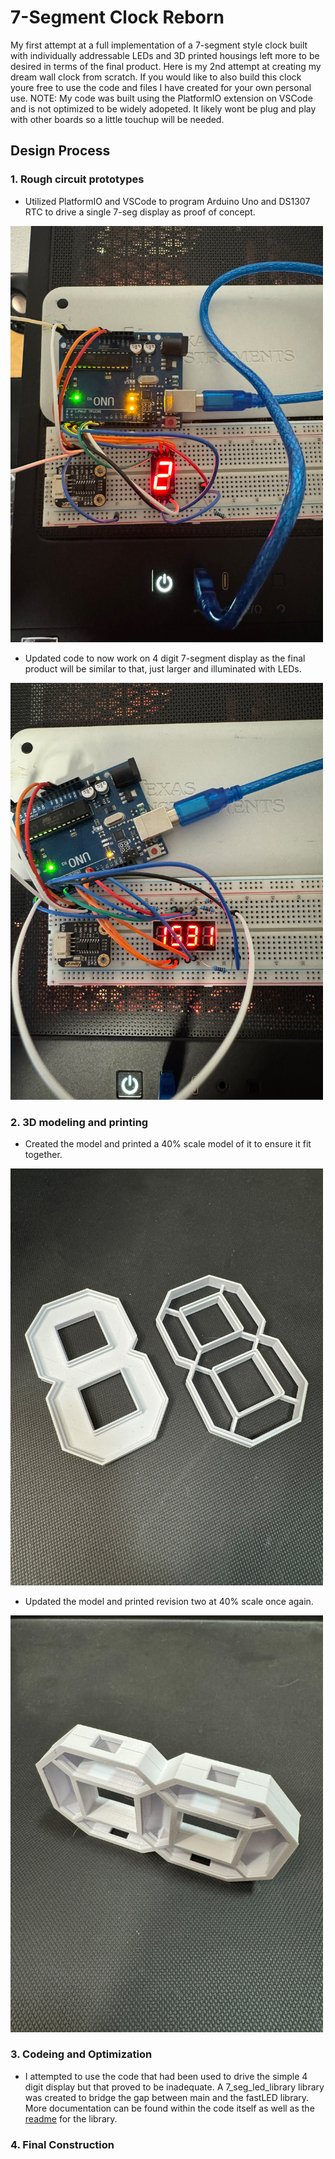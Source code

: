 # 7-Segment Clock Reborn
My first attempt at a full implementation of a 7-segment style clock built with individually addressable LEDs and 3D printed housings left more to be desired in terms of the final product. Here is my 2nd attempt at creating my dream wall clock from scratch. If you would like to also build this clock youre free to use the code and files I have created for your own personal use. NOTE: My code was built using the PlatformIO extension on VSCode and is not optimized to be widely adopeted. It likely wont be plug and play with other boards so a little touchup will be needed. 

## Design Process
### 1. Rough circuit prototypes
- Utilized PlatformIO and VSCode to program Arduino Uno and DS1307 RTC to drive a single 7-seg display as proof of concept.

<img src="https://github.com/Chompinz/7_Segment_Clock_Reborn/blob/main/.photos/IMG_8383.jpg?raw=true" width="500">

- Updated code to now work on 4 digit 7-segment display as the final product will be similar to that, just larger and illuminated with LEDs.

<img src="https://github.com/Chompinz/7_Segment_Clock_Reborn/blob/main/.photos/IMG_8385.jpg?raw=true" width="500">

### 2. 3D modeling and printing
- Created the model and printed a 40% scale model of it to ensure it fit together.

<img src="https://github.com/Chompinz/7_Segment_Clock_Reborn/blob/main/.photos/IMG_8391.jpg?raw=true" width="500">

- Updated the model and printed revision two at 40% scale once again.

<img src="https://github.com/Chompinz/7_Segment_Clock_Reborn/blob/main/.photos/IMG_8395.jpg?raw=true" width="500">

### 3. Codeing and Optimization
- I attempted to use the code that had been used to drive the simple 4 digit display but that proved to be inadequate. A 7_seg_led_library library was created to bridge the gap between main and the fastLED library. More documentation can be found within the code itself as well as the [readme](https://github.com/Tymjames04/7_Segment_Clock_Reborn/blob/main/lib/7_seg_led_driver/7_seg_led_driver.md) for the library.

### 4. Final Construction
